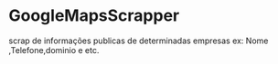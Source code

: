 # GoogleMapsScrapper
scrap de informações publicas de determinadas empresas ex: Nome ,Telefone,dominio e etc.
